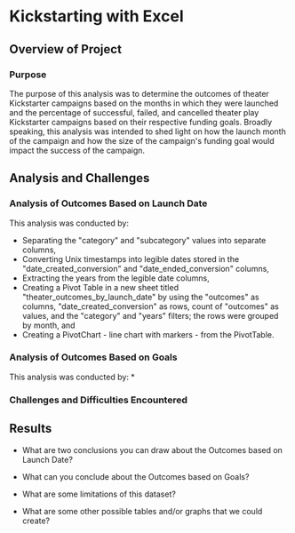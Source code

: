 # Kickstarting with Excel

## Overview of Project

### Purpose
The purpose of this analysis was to determine the outcomes of theater Kickstarter campaigns based on the months in which they were launched and the percentage of successful, failed, and cancelled theater play Kickstarter campaigns based on their respective funding goals. Broadly speaking, this analysis was intended to shed light on how the launch month of the campaign and how the size of the campaign's funding goal would impact the success of the campaign.

## Analysis and Challenges

### Analysis of Outcomes Based on Launch Date
This analysis was conducted by:
* Separating the "category" and "subcategory" values into separate columns,
* Converting Unix timestamps into legible dates stored in the "date_created_conversion" and "date_ended_conversion" columns,
* Extracting the years from the legible date columns,
* Creating a Pivot Table in a new sheet titled "theater_outcomes_by_launch_date" by using the "outcomes" as columns, "date_created_conversion" as rows, count of "outcomes" as values, and the "category" and "years" filters; the rows were grouped by month, and
* Creating a PivotChart - line chart with markers - from the PivotTable.

### Analysis of Outcomes Based on Goals
This analysis was conducted by:
* 

### Challenges and Difficulties Encountered

## Results

- What are two conclusions you can draw about the Outcomes based on Launch Date?

- What can you conclude about the Outcomes based on Goals?

- What are some limitations of this dataset?

- What are some other possible tables and/or graphs that we could create?
